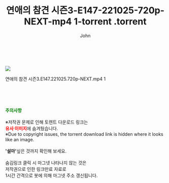 ﻿---
layout: post
title:  "                   연애의 참견 시즌3-E147-221025-720p-NEXT-mp4 1-torrent                .torrent"
author: John
categories: [ TV ]
tags: [  ]
image: https://torrentrj59.com/uploadfile/full/2a0975dec86a440ad9518ff92c42b4beb12c489a.jpg 
description: "                   연애의 참견 시즌3-E147-221025-720p-NEXT-mp4 1-torrent                 torrent 정보 공유"
toc: true
toc_sticky: true
---

<br>
<p><img src="https://torrentrj59.com/uploadfile/full/2a0975dec86a440ad9518ff92c42b4beb12c489a.jpg"/></p>
 연애의 참견 시즌3.E147.221025.720p-NEXT.mp4 1    
    
<br><br><br>
<p data-ke-size="size16"><b><span style="color: green;">주의사항</span></b><br /><br />※저작권 문제로 인해 토렌트 다운로드 링크는<br /><b><span style="color: red;">유사 이미지</span></b>에 숨겨뒀습니다.<br />※Due to copyright issues, the torrent download link is hidden where it looks like an image.<br /><br /><b>'설마'</b>싶은 것까지 확인해 보세요.<br /><br />숨김링크 클릭 시 마그넷 나타나지 않는 것은<br />저작권으로 인한 링크만료 자료로<br />1시간 간격으로 봇에 의해 마그넷 주소 갱신됩니다.</p>
